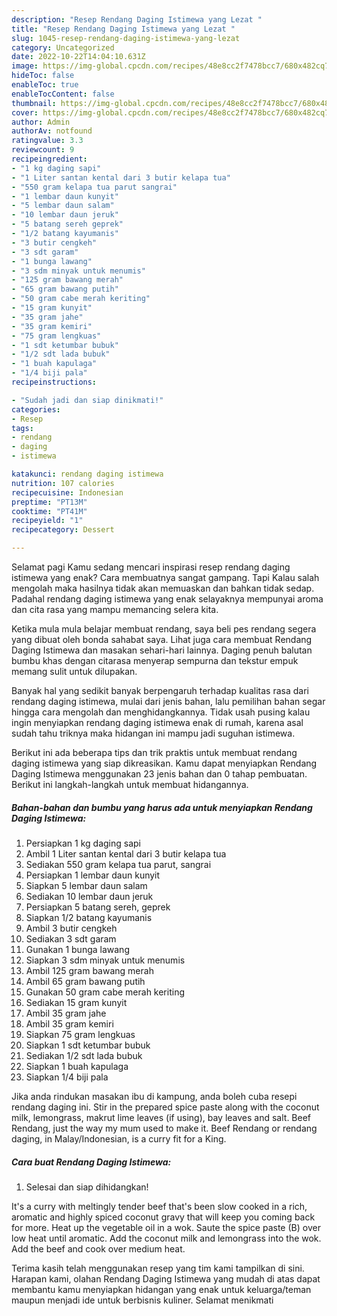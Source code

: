 ```yaml
---
description: "Resep Rendang Daging Istimewa yang Lezat "
title: "Resep Rendang Daging Istimewa yang Lezat "
slug: 1045-resep-rendang-daging-istimewa-yang-lezat
category: Uncategorized
date: 2022-10-22T14:04:10.631Z
image: https://img-global.cpcdn.com/recipes/48e8cc2f7478bcc7/680x482cq70/rendang-daging-istimewa-foto-resep-utama.jpg
hideToc: false
enableToc: true
enableTocContent: false
thumbnail: https://img-global.cpcdn.com/recipes/48e8cc2f7478bcc7/680x482cq70/rendang-daging-istimewa-foto-resep-utama.jpg
cover: https://img-global.cpcdn.com/recipes/48e8cc2f7478bcc7/680x482cq70/rendang-daging-istimewa-foto-resep-utama.jpg
author: Admin
authorAv: notfound
ratingvalue: 3.3
reviewcount: 9
recipeingredient:
- "1 kg daging sapi"
- "1 Liter santan kental dari 3 butir kelapa tua"
- "550 gram kelapa tua parut sangrai"
- "1 lembar daun kunyit"
- "5 lembar daun salam"
- "10 lembar daun jeruk"
- "5 batang sereh geprek"
- "1/2 batang kayumanis"
- "3 butir cengkeh"
- "3 sdt garam"
- "1 bunga lawang"
- "3 sdm minyak untuk menumis"
- "125 gram bawang merah"
- "65 gram bawang putih"
- "50 gram cabe merah keriting"
- "15 gram kunyit"
- "35 gram jahe"
- "35 gram kemiri"
- "75 gram lengkuas"
- "1 sdt ketumbar bubuk"
- "1/2 sdt lada bubuk"
- "1 buah kapulaga"
- "1/4 biji pala"
recipeinstructions:

- "Sudah jadi dan siap dinikmati!"
categories:
- Resep
tags:
- rendang
- daging
- istimewa

katakunci: rendang daging istimewa 
nutrition: 107 calories
recipecuisine: Indonesian
preptime: "PT13M"
cooktime: "PT41M"
recipeyield: "1"
recipecategory: Dessert

---
```



Selamat pagi Kamu sedang mencari inspirasi resep rendang daging istimewa yang enak? Cara membuatnya sangat gampang. Tapi Kalau salah mengolah maka hasilnya tidak akan memuaskan dan bahkan tidak sedap. Padahal rendang daging istimewa yang enak selayaknya mempunyai aroma dan cita rasa yang mampu memancing selera kita.


Ketika mula mula belajar membuat rendang, saya beli pes rendang segera yang dibuat oleh bonda sahabat saya. Lihat juga cara membuat Rendang Daging Istimewa dan masakan sehari-hari lainnya. Daging penuh balutan bumbu khas dengan citarasa menyerap sempurna dan tekstur empuk memang sulit untuk dilupakan.

Banyak hal yang sedikit banyak berpengaruh terhadap kualitas rasa dari rendang daging istimewa, mulai dari jenis bahan, lalu pemilihan bahan segar hingga cara mengolah dan menghidangkannya. Tidak usah pusing kalau ingin menyiapkan rendang daging istimewa enak di rumah, karena asal sudah tahu triknya maka hidangan ini mampu jadi suguhan istimewa.


Berikut ini ada beberapa tips dan trik praktis untuk membuat rendang daging istimewa yang siap dikreasikan. Kamu dapat menyiapkan Rendang Daging Istimewa menggunakan 23 jenis bahan dan 0 tahap pembuatan. Berikut ini langkah-langkah untuk membuat hidangannya.

<!--inarticleads1-->

##### Bahan-bahan dan bumbu yang harus ada untuk menyiapkan Rendang Daging Istimewa:

1. Persiapkan 1 kg daging sapi
1. Ambil 1 Liter santan kental dari 3 butir kelapa tua
1. Sediakan 550 gram kelapa tua parut, sangrai
1. Persiapkan 1 lembar daun kunyit
1. Siapkan 5 lembar daun salam
1. Sediakan 10 lembar daun jeruk
1. Persiapkan 5 batang sereh, geprek
1. Siapkan 1/2 batang kayumanis
1. Ambil 3 butir cengkeh
1. Sediakan 3 sdt garam
1. Gunakan 1 bunga lawang
1. Siapkan 3 sdm minyak untuk menumis
1. Ambil 125 gram bawang merah
1. Ambil 65 gram bawang putih
1. Gunakan 50 gram cabe merah keriting
1. Sediakan 15 gram kunyit
1. Ambil 35 gram jahe
1. Ambil 35 gram kemiri
1. Siapkan 75 gram lengkuas
1. Siapkan 1 sdt ketumbar bubuk
1. Sediakan 1/2 sdt lada bubuk
1. Siapkan 1 buah kapulaga
1. Siapkan 1/4 biji pala


Jika anda rindukan masakan ibu di kampung, anda boleh cuba resepi rendang daging ini. Stir in the prepared spice paste along with the coconut milk, lemongrass, makrut lime leaves (if using), bay leaves and salt. Beef Rendang, just the way my mum used to make it. Beef Rendang or rendang daging, in Malay/Indonesian, is a curry fit for a King. 

<!--inarticleads2-->

##### Cara buat Rendang Daging Istimewa:


1. Selesai dan siap dihidangkan!

It&#39;s a curry with meltingly tender beef that&#39;s been slow cooked in a rich, aromatic and highly spiced coconut gravy that will keep you coming back for more. Heat up the vegetable oil in a wok. Saute the spice paste (B) over low heat until aromatic. Add the coconut milk and lemongrass into the wok. Add the beef and cook over medium heat. 

Terima kasih telah menggunakan resep yang tim kami tampilkan di sini. Harapan kami, olahan Rendang Daging Istimewa yang mudah di atas dapat membantu kamu menyiapkan hidangan yang enak untuk keluarga/teman maupun menjadi ide untuk berbisnis kuliner. Selamat menikmati

